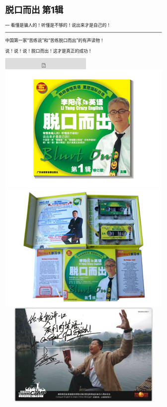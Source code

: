 # 脱口而出 第1辑

— 看懂是骗人的！听懂是不够的！说出来才是自己的！

---

中国第一家“苦练说”和“苦练脱口而出”的有声读物！

说！说！说！脱口而出！这才是真正的成功！

<iframe height="36" width="260" src="http://www.ximalaya.com/swf/sound/orange.swf?id=12997569&auto=true" frameborder=0 allowfullscreen></iframe>
<center>
<img src="/images/1.jpg" /><br />
<img src="/images/2.jpg" /><br />
<img src="/images/ly.jpg" /><br />
</center>
